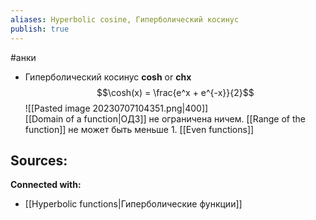 ```yaml
---
aliases: Hyperbolic cosine, Гиперболический косинус
publish: true
---
```

#анки



- Гиперболический косинус **cosh** or **chx** 
  $$\cosh(x) = \frac{e^x + e^{-x}}{2}$$
![[Pasted image 20230707104351.png|400]]  
[[Domain of a function|ОДЗ]] не ограничена ничем. [[Range of the function]] не может быть меньше 1. [[Even functions]]
 

**Sources:**
- 


**Connected with:**
- [[Hyperbolic functions|Гиперболические функции]]

